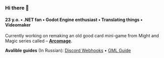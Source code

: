 ### Hi there 👋

#### 23 y.o. • .NET fan • Godot Engine enthusiast • Translating things • Videomaker

Currently working on remaking an old good card mini-game from Might and Magic series called – [**Arcomage**](https://github.com/DarkPro1337/arcomage).

**Avalible guides** (In Russian): [Discord Webhooks](https://darkpro1337.github.io/discord-webhooks) • [GML Guide](https://darkpro1337.github.io/gml-guide/)
